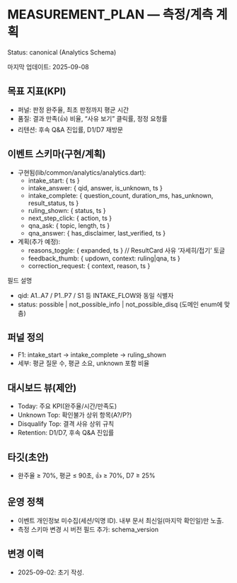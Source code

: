 # MEASUREMENT_PLAN — 측정/계측 계획
Status: canonical (Analytics Schema)

마지막 업데이트: 2025-09-08

## 목표 지표(KPI)
- 퍼널: 판정 완주율, 최초 판정까지 평균 시간
- 품질: 결과 만족(👍) 비율, “사유 보기” 클릭률, 정정 요청률
- 리텐션: 후속 Q&A 진입률, D1/D7 재방문

## 이벤트 스키마(구현/계획)
- 구현됨(lib/common/analytics/analytics.dart):
  - intake_start: { ts }
  - intake_answer: { qid, answer, is_unknown, ts }
  - intake_complete: { question_count, duration_ms, has_unknown, result_status, ts }
  - ruling_shown: { status, ts }
  - next_step_click: { action, ts }
  - qna_ask: { topic, length, ts }
  - qna_answer: { has_disclaimer, last_verified, ts }
- 계획(추가 예정):
  - reasons_toggle: { expanded, ts }  // ResultCard 사유 ‘자세히/접기’ 토글
  - feedback_thumb: { updown, context: ruling|qna, ts }
  - correction_request: { context, reason, ts }

필드 설명
- qid: A1..A7 / P1..P7 / S1 등 INTAKE_FLOW와 동일 식별자
- status: possible | not_possible_info | not_possible_disq (도메인 enum에 맞춤)

## 퍼널 정의
- F1: intake_start → intake_complete → ruling_shown
- 세부: 평균 질문 수, 평균 소요, unknown 포함 비율

## 대시보드 뷰(제안)
- Today: 주요 KPI(완주율/시간/만족도)
- Unknown Top: 확인불가 상위 항목(A?/P?)
- Disqualify Top: 결격 사유 상위 규칙
- Retention: D1/D7, 후속 Q&A 진입률

## 타깃(초안)
- 완주율 ≥ 70%, 평균 ≤ 90초, 👍 ≥ 70%, D7 ≥ 25%

## 운영 정책
- 이벤트 개인정보 미수집(세션/익명 ID). 내부 문서 최신일(마지막 확인일)만 노출.
- 측정 스키마 변경 시 버전 필드 추가: schema_version

## 변경 이력
- 2025-09-02: 초기 작성.
